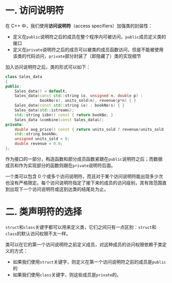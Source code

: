 # 一. 访问说明符

在 C++ 中，我们使用**访问说明符**（access specifiers）加强类的封装性：

- 定义在`public`说明符之后的成员在整个程序内可被访问，`public`成员定义类的接口
- 定义在`private`说明符之后的成员可以被类的成员函数访问，但是不能被使用该类的代码访问，`private`部分封装了（即隐藏了）类的实现细节

加入访问说明符之后，类的形式可以如下：

```c++
class Sales_data
{
public:
    Sales_data() = default;
    Sales_data(const std::string &s, unsigned n, double p) :
    		   bookNo(s), units_sold(n), revenue(p*n) { }
    Sales_data(const std::string &s) : bookNo(s) { }
    Sales_data(std::istream&);
    std::string isbn() const { return bookNo; }
    Sales_data &combine(const Sales_data&);
private:
    double avg_price() const { return units_sold ? revenue/units_sold : 0; }
    std::string bookNo;
    unsigned units_sold = 0;
    double revenue = 0.0;
};
```

作为接口的一部分，构造函数和部分成员函数紧跟在`public`说明符之后；而数据成员和作为实现部分的函数则跟在`private`说明符后面。

一个类可以包含 0 个或多个访问说明符，而且对于某个访问说明符能出现多少次也没有严格限定。每个访问说明符指定了接下来的成员的访问级别，其有效范围直到出现下一个访问说明符或这到达类的结尾处为止。



# 二. 类声明符的选择

`struct`和`class`关键字都可以用来定义类，它们之间只有一点区别：`struct`和`class`的默认访问权限不太一样。

类可以在它的第一个访问说明符之前定义成员，对这种成员的访问权限依赖于类定义的方式：

- 如果我们使用`struct`关键字，则定义在第一个访问说明符之前的成员是`public`的
- 如果我们使用`class`关键字，则这些成员是`private`的。
